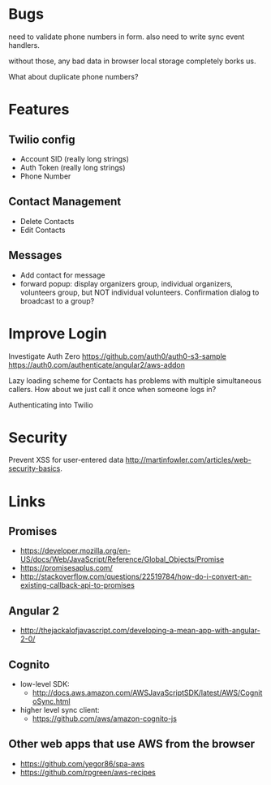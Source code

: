 # Bugs

need to validate phone numbers in form.
also need to write sync event handlers.

without those, any bad data in browser local storage completely borks us.

What about duplicate phone numbers?

# Features

## Twilio config

* Account SID (really long strings)
* Auth Token (really long strings)
* Phone Number

## Contact Management

* Delete Contacts
* Edit Contacts

## Messages

* Add contact for message
* forward popup: display organizers group, individual organizers, volunteers group, but NOT individual volunteers.  Confirmation dialog to broadcast to a group?

# Improve Login

Investigate Auth Zero
https://github.com/auth0/auth0-s3-sample
https://auth0.com/authenticate/angular2/aws-addon

Lazy loading scheme for Contacts has problems with multiple simultaneous callers.  How about we just call it once when someone logs in?

Authenticating into Twilio

# Security

Prevent XSS for user-entered data
http://martinfowler.com/articles/web-security-basics.

# Links

## Promises
* https://developer.mozilla.org/en-US/docs/Web/JavaScript/Reference/Global_Objects/Promise
* https://promisesaplus.com/
* http://stackoverflow.com/questions/22519784/how-do-i-convert-an-existing-callback-api-to-promises

## Angular 2
* http://thejackalofjavascript.com/developing-a-mean-app-with-angular-2-0/

## Cognito
* low-level SDK:
  * http://docs.aws.amazon.com/AWSJavaScriptSDK/latest/AWS/CognitoSync.html
* higher level sync client:
  * https://github.com/aws/amazon-cognito-js

## Other web apps that use AWS from the browser
* https://github.com/yegor86/spa-aws
* https://github.com/rpgreen/aws-recipes
